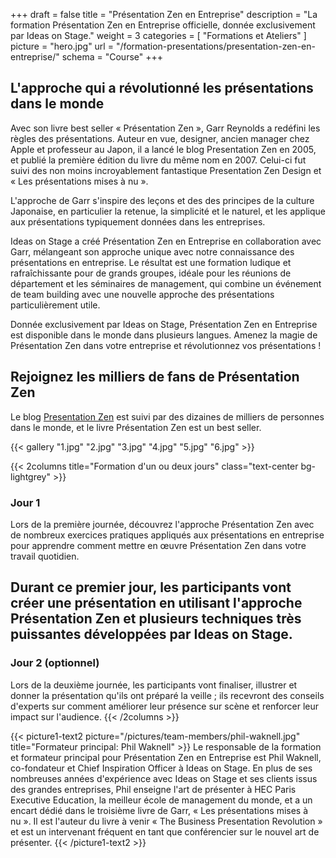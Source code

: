 +++
draft		= false
title		= "Présentation Zen en Entreprise"
description = "La formation Présentation Zen en Entreprise officielle, donnée exclusivement par Ideas on Stage."
weight		= 3
categories	= [ "Formations et Ateliers" ]
picture		= "hero.jpg"
url 			= "/formation-presentations/presentation-zen-en-entreprise/"
schema		= "Course"
+++

## L'approche qui a révolutionné les présentations dans le monde

Avec son livre best seller « Présentation Zen », Garr Reynolds a redéfini les règles des présentations. Auteur en vue, designer, ancien manager chez Apple et professeur au Japon, il a lancé le blog Presentation Zen en 2005, et publié la première édition du livre du même nom en 2007. Celui-ci fut suivi des non moins incroyablement fantastique Presentation Zen Design et « Les présentations mises à nu ».

L'approche de Garr s'inspire des leçons et des des principes de la culture Japonaise, en particulier la retenue, la simplicité et le naturel, et les applique aux présentations typiquement données dans les entreprises.

Ideas on Stage a créé Présentation Zen en Entreprise en collaboration avec Garr, mélangeant son approche unique avec notre connaissance des présentations en entreprise. Le résultat est une formation ludique et rafraîchissante pour de grands groupes, idéale pour les réunions de département et les séminaires de management, qui combine un événement de team building avec une nouvelle approche des présentations particulièrement utile.

Donnée exclusivement par Ideas on Stage, Présentation Zen en Entreprise est disponible dans le monde dans plusieurs langues. Amenez la magie de Présentation Zen dans votre entreprise et révolutionnez vos présentations !

## Rejoignez les milliers de fans de Présentation Zen
Le blog [Presentation Zen](http://www.presentationzen.com/) est suivi par des dizaines de milliers de personnes dans le monde, et le livre Présentation Zen est un best seller.

{{< gallery "1.jpg" "2.jpg" "3.jpg" "4.jpg" "5.jpg" "6.jpg" >}}

{{< 2columns title="Formation d'un ou deux jours" class="text-center bg-lightgrey" >}}
### Jour 1
Lors de la première journée, découvrez l'approche Présentation Zen avec de nombreux exercices pratiques appliqués aux présentations en entreprise pour apprendre comment mettre en œuvre Présentation Zen dans votre travail quotidien.

Durant ce premier jour, les participants vont créer une présentation en utilisant l'approche Présentation Zen et plusieurs techniques très puissantes développées par Ideas on Stage.
---
### Jour 2 (optionnel)
Lors de la deuxième journée, les participants vont finaliser, illustrer et donner la présentation qu'ils ont préparé la veille ; ils recevront des conseils d'experts sur comment améliorer leur présence sur scène et renforcer leur impact sur l'audience.
{{< /2columns >}}

{{< picture1-text2 picture="/pictures/team-members/phil-waknell.jpg" title="Formateur principal: Phil Waknell" >}}
Le responsable de la formation et formateur principal pour Présentation Zen en Entreprise est Phil Waknell, co-fondateur et Chief Inspiration Officer à Ideas on Stage. En plus de ses nombreuses années d'expérience avec Ideas on Stage et ses clients issus des grandes entreprises, Phil enseigne l'art de présenter à HEC Paris Executive Education, la meilleur école de management du monde, et a un encart dédié dans le troisième livre de Garr, « Les présentations mises à nu ». Il est l'auteur du livre à venir « The Business Presentation Revolution » et est un intervenant fréquent en tant que conférencier sur le nouvel art de présenter.
{{< /picture1-text2 >}}